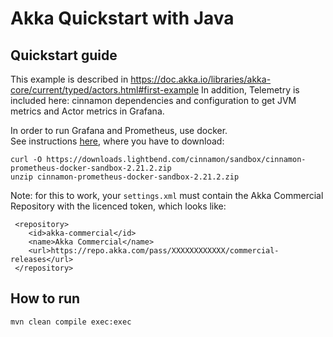# Akka Quickstart with Java

## Quickstart guide

This example is described in https://doc.akka.io/libraries/akka-core/current/typed/actors.html#first-example
In addition, Telemetry is included here: cinnamon dependencies and configuration to get JVM metrics and Actor metrics in Grafana.

In order to run Grafana and Prometheus, use docker.  
See instructions [here](https://doc.akka.io/libraries/akka-insights/current//sandbox/prometheus-sandbox.html), where you have to download:
```
curl -O https://downloads.lightbend.com/cinnamon/sandbox/cinnamon-prometheus-docker-sandbox-2.21.2.zip
unzip cinnamon-prometheus-docker-sandbox-2.21.2.zip
```

Note: for this to work, your `settings.xml` must contain the Akka Commercial Repository with the licenced token, which looks like:
```
 <repository>
    <id>akka-commercial</id>
    <name>Akka Commercial</name>
    <url>https://repo.akka.com/pass/XXXXXXXXXXXX/commercial-releases</url>
 </repository>
```


## How to run

```
mvn clean compile exec:exec
```
